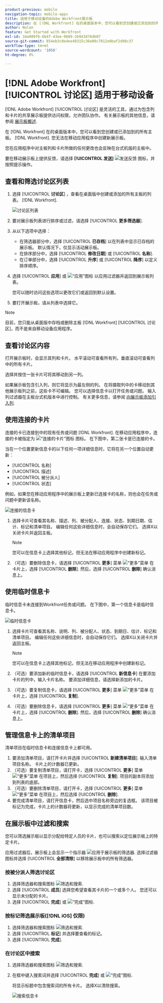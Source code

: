 ```yaml
---
product-previous: mobile
navigation-topic: mobile-apps
title: 适用于移动设备的Adobe Workfront展示板
description: 在 [!DNL Workfront] 在的桌面版本中，您可以看到您创建或已添加到的所有主板。 [!DNL Workfront].
author: Nolan
feature: Get Started with Workfront
exl-id: 34a009f6-6b4f-43ee-9689-2b9d1876db07
source-git-commit: 854eb3c0e4ee49315c36e00c7012e0baf2d98c37
workflow-type: tm+mt
source-wordcount: '1058'
ht-degree: 0%

---
```


# [!DNL Adobe Workfront] [!UICONTROL 讨论区] 适用于移动设备

[!DNL Adobe Workfront] [!UICONTROL 讨论区] 是灵活的工具，通过为包含列和卡片的共享展示板提供访问权限，允许团队协作。 有关展示板的其他信息，请参阅 [展示板概述](/help/quicksilver/agile/boards-overview.md).

在 [!DNL Workfront] 在的桌面版本中，您可以看到您创建或已添加到的所有主板。 [!DNL Workfront]. 您无法在移动应用程序中创建新展示板。

您在应用程序中对主板列和卡片所做的任何更改也会反映在台式机版的主板中。

要在移动展示板上提供反馈，请选择 **[!UICONTROL 发送]** ![发送反馈](assets/mobile-send-feedback-icon.png) 图标，并按照提示操作。

## 查看和筛选讨论区列表

1. 选择 [!UICONTROL **讨论区**] ，查看在桌面版中创建或添加的所有主板的列表。 [!DNL Workfront].

   ![讨论区列表](assets/mobile-all-boards-displayed.png)

1. 要对展示板列表进行排序或过滤，请选择 [!UICONTROL **更多筛选器**].
1. 从以下选项中选择：

   * 在筛选器部分中，选择 [!UICONTROL **已存档**] 以在列表中显示已存档的展示板。 默认情况下，仅显示活动展示板。
   * 在排序部分中，选择 [!UICONTROL **修改日期**] 或 [!UICONTROL **名称**].
   * 在订单部分中，选择 [!UICONTROL **升序**] 或 [!UICONTROL **降序**] 以定义排序顺序。

1. 选择 [!UICONTROL **应用**] 或 ![“应用”图标](assets/mobile-apply-icon-checkmark.png) 以应用过滤器并返回到展示板列表。

   您可以随时访问这些选项以更改它们或返回到默认设置。

1. 要打开展示板，请从列表中选择它。

>[!NOTE]
>
>目前，您只能从桌面版中存档或删除主板 [!DNL Workfront] [!UICONTROL 讨论区]，而不是来自移动设备应用程序。

## 查看讨论区内容

打开展示板时，会显示其列和卡片。 水平滚动可查看所有列，垂直滚动可查看列中的所有卡片。

选择并按住一张卡片可将其移动到另一列。

如果展示板包含引入列，则它将显示为最左侧的列。 在将摄取列中的卡移动到其他展示板列之前，这些卡不可编辑。 您可以选择信息卡以打开任务或问题。 输入列过滤器在主板台式机版本中进行控制。 有关更多信息，请参阅 [向展示板添加引入列](/help/quicksilver/agile/use-boards-agile-planning-tools/add-intake-column-to-board.md).

## 使用连接的卡片

连接的卡已连接到中的现有任务或问题 [!DNL Workfront]. 在移动应用程序中，连接的卡被指定为 ![“连接的卡片”图标](assets/mobile-boards-connected-card-icon.png) 图标。 在下图中，第二张卡是已连接的卡。

当在一个位置更新信息卡的以下任何一项详细信息时，它将在另一个位置自动更新：

* [!UICONTROL 名称]
* [!UICONTROL 描述]
* [!UICONTROL 被分派人]
* [!UICONTROL 状态]

例如，如果您在移动应用程序中的展示板上更新已连接卡的名称，则也会在任务或问题中更新该名称。

![连接的信息卡](assets/mobile-types-of-cards.png)

1. 选择卡片可查看其名称、描述、列、被分配人、连接、状态、到期日期、估计、标记和清单项目。 编辑任何这些详细信息时，会自动保存它们。 选择X以关闭卡片并返回主板。

   >[!NOTE]
   >
   >您可以在信息卡上选择其他标记，但无法在移动应用程序中创建新标记。

1. （可选）要删除信息卡，请选择 [!UICONTROL **更多**] 菜单 ![“更多”菜单](assets/more-icon-spectrum.png) 在卡片上，选择 [!UICONTROL **删除**]. 然后，选择 [!UICONTROL **删除**] 确认消息上。

## 使用临时信息卡

临时信息卡未连接到Workfront任务或问题。 在下图中，第一个信息卡是临时信息卡。

![临时信息卡](assets/mobile-types-of-cards.png)

1. 选择卡片可查看其名称、说明、列、被分配人、状态、到期日、估计、标记和清单项目。 编辑任何这些详细信息时，会自动保存它们。 选择X以关闭卡片并返回主板。

   >[!NOTE]
   >
   >您可以在信息卡上选择其他标记，但无法在移动应用程序中创建新标记。

1. （可选）要添加新的临时信息卡，请选择 [!UICONTROL **新信息卡**] 在要添加卡片的列中，输入卡片名称。 要添加详细信息，请选择新添加的卡片。

1. （可选）要复制信息卡，请选择 [!UICONTROL **更多**] 菜单 ![“更多”菜单](assets/more-icon-spectrum.png) 在卡片上，选择 [!UICONTROL **复制**].

1. （可选）要删除信息卡，请选择 [!UICONTROL **更多**] 菜单 ![“更多”菜单](assets/more-icon-spectrum.png) 在卡片上，选择 [!UICONTROL **删除**]. 然后，选择 [!UICONTROL **删除**] 确认消息上。

## 管理信息卡上的清单项目

清单项目在临时信息卡和连接信息卡上都可用。

1. 要添加清单项目，请打开卡片并选择 [!UICONTROL **新建清单项目**]. 输入清单项目名称。 卡片上的计数器已更新。
1. （可选）要复制清单项目，请打开卡，选择 [!UICONTROL **更多**] 菜单 ![“更多”菜单](assets/more-icon-spectrum.png) 在项目上，然后选择 [!UICONTROL **复制**]. 项目的副本将添加到列表的底部。
1. （可选）要删除清单项目，请打开卡，选择 [!UICONTROL **更多**] 菜单 ![“更多”菜单](assets/more-icon-spectrum.png) 在项目上，然后选择 [!UICONTROL **删除**].
1. 要完成清单项目，请打开信息卡，然后选中项目名称旁边的复选框。
该项目被标记为完成，卡片上的计数器将更新，以显示完成的清单项目数。

## 在展示板中过滤和搜索

您可以筛选展示板以显示分配给特定人员的卡片，也可以搜索以定位展示板上的特定卡片。

应用过滤器后，展示板上会显示一个指示器 ![应用于展示板的筛选器](assets/active-filter-mobile-boards.png). 选择过滤器图标并选择 [!UICONTROL **全部清除**] 以移除展示板中的所有筛选器。

### 按被分派人筛选讨论区

1. 选择筛选器和搜索图标 ![筛选和搜索](assets/filter-search-icon-mobile-boards.png).
1. 选择 [!UICONTROL **成员**] 选择您希望查看其卡片的一个或多个人。 您还可以显示未分配的卡片。
1. 选择 [!UICONTROL **完成**] 或 ![“完成”图标](assets/mobile-apply-icon-checkmark.png).

### 按标记筛选展示板([!DNL iOS] 仅限)

1. 选择筛选器和搜索图标 ![筛选和搜索](assets/filter-search-icon-mobile-boards.png).
1. 选择 [!UICONTROL **标记**] 并选择要查看的标记。
1. 选择 [!UICONTROL **完成**].

### 在讨论区中搜索

1. 选择筛选器和搜索图标 ![筛选和搜索](assets/filter-search-icon-mobile-boards.png).
1. 在框中键入搜索词并选择 [!UICONTROL **完成**] 或 ![“完成”图标](assets/mobile-apply-icon-checkmark.png).

   将显示标题中包含搜索词的所有卡片。
选择X以清除搜索。

   ![搜索信息卡](assets/mobile-search-for-card.png)

